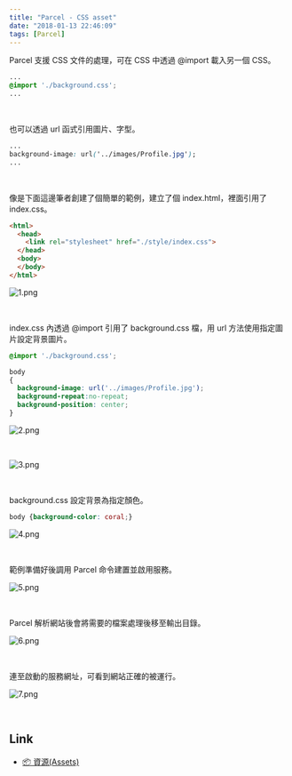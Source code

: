 ```yaml
---
title: "Parcel - CSS asset"
date: "2018-01-13 22:46:09"
tags: [Parcel]
---
```



Parcel 支援 CSS 文件的處理，可在 CSS 中透過 @import 載入另一個 CSS。  

<!-- More -->

```css
...
@import './background.css';
...
```

<br/>


也可以透過 url 函式引用圖片、字型。  

```css
... 
background-image: url('../images/Profile.jpg');
...
```

<br/>


像是下面這邊筆者創建了個簡單的範例，建立了個 index.html，裡面引用了 index.css。

```html
<html>
  <head>
    <link rel="stylesheet" href="./style/index.css">
  </head>
  <body>
  </body>
</html>
```

![1.png](1.png)

<br/>


index.css 內透過 @import 引用了 background.css 檔，用 url 方法使用指定圖片設定背景圖片。  

```css
@import './background.css';

body
{ 
  background-image: url('../images/Profile.jpg');
  background-repeat:no-repeat;
  background-position: center;
}
```

![2.png](2.png)

<br/>


![3.png](3.png)

<br/>


background.css 設定背景為指定顏色。  

```css
body {background-color: coral;}
```

![4.png](4.png)

<br/>


範例準備好後調用 Parcel 命令建置並啟用服務。  

![5.png](5.png)

<br/>


Parcel 解析網站後會將需要的檔案處理後移至輸出目錄。  

![6.png](6.png)

<br/>


連至啟動的服務網址，可看到網站正確的被運行。  

![7.png](7.png)

<br/>


Link
------
* [📦 資源(Assets)](https://parceljs.org/assets.html)
